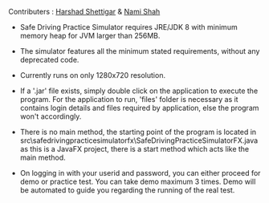 Contributers :
[Harshad Shettigar](https://github.com/Harshad2294) & [Nami Shah](https://github.com/nami-sh)

- Safe Driving Practice Simulator requires JRE/JDK 8 with minimum memory heap for JVM larger than 256MB.

- The simulator features all the minimum stated requirements, without any deprecated code.

- Currently runs on only 1280x720 resolution.

- If a '.jar' file exists, simply double click on the application to execute the program. For the application
to run, 'files' folder is necessary as it contains login details and files required by application, else the
program won't accordingly.

- There is no main method, the starting point of the program is located in
src\safedrivingpracticesimulatorfx\SafeDrivingPracticeSimulatorFX.java as this is a JavaFX project,
there is a start method which acts like the main method.

- On logging in with your userid and password, you can either proceed for demo or practice test.
You can take demo maximum 3 times. Demo will be automated to guide you regarding the running of the
real test.
